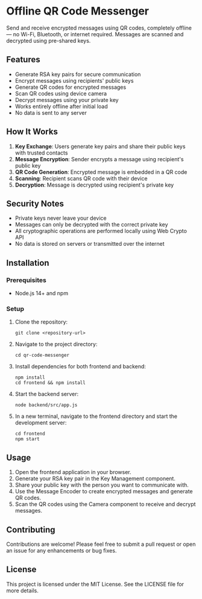 # Offline QR Code Messenger

Send and receive encrypted messages using QR codes, completely offline — no Wi-Fi, Bluetooth, or internet required. Messages are scanned and decrypted using pre-shared keys.

## Features

- Generate RSA key pairs for secure communication
- Encrypt messages using recipients' public keys
- Generate QR codes for encrypted messages
- Scan QR codes using device camera
- Decrypt messages using your private key
- Works entirely offline after initial load
- No data is sent to any server

## How It Works

1. **Key Exchange**: Users generate key pairs and share their public keys with trusted contacts
2. **Message Encryption**: Sender encrypts a message using recipient's public key
3. **QR Code Generation**: Encrypted message is embedded in a QR code
4. **Scanning**: Recipient scans QR code with their device
5. **Decryption**: Message is decrypted using recipient's private key

## Security Notes

- Private keys never leave your device
- Messages can only be decrypted with the correct private key
- All cryptographic operations are performed locally using Web Crypto API
- No data is stored on servers or transmitted over the internet

## Installation

### Prerequisites

- Node.js 14+ and npm

### Setup

1. Clone the repository:
   ```
   git clone <repository-url>
   ```
2. Navigate to the project directory:
   ```
   cd qr-code-messenger
   ```
3. Install dependencies for both frontend and backend:
   ```
   npm install
   cd frontend && npm install
   ```
4. Start the backend server:
   ```
   node backend/src/app.js
   ```
5. In a new terminal, navigate to the frontend directory and start the development server:
   ```
   cd frontend
   npm start
   ```

## Usage

1. Open the frontend application in your browser.
2. Generate your RSA key pair in the Key Management component.
3. Share your public key with the person you want to communicate with.
4. Use the Message Encoder to create encrypted messages and generate QR codes.
5. Scan the QR codes using the Camera component to receive and decrypt messages.

## Contributing

Contributions are welcome! Please feel free to submit a pull request or open an issue for any enhancements or bug fixes.

## License

This project is licensed under the MIT License. See the LICENSE file for more details.